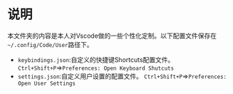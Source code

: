 # 说明
本文件夹的内容是本人对Vscode做的一些个性化定制。以下配置文件保存在`~/.config/Code/User`路径下。
* `keybindings.json`:自定义的快捷键Shortcuts配置文件。
`Ctrl+Shift+P`$\Rightarrow$`Preferences: Open Keyboard Shutcuts`
* `settings.json`:自定义用户设置的配置文件。
`Ctrl+Shift+P`$\Rightarrow$`Preferences: Open User Settings`
